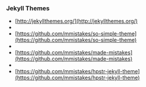 ### Jekyll Themes

- [http://jekyllthemes.org/](http://jekyllthemes.org/)
- 
- [https://github.com/mmistakes/so-simple-theme](https://github.com/mmistakes/so-simple-theme)
- 
- [https://github.com/mmistakes/made-mistakes](https://github.com/mmistakes/made-mistakes)
- 
- [https://github.com/mmistakes/hpstr-jekyll-theme](https://github.com/mmistakes/hpstr-jekyll-theme)
